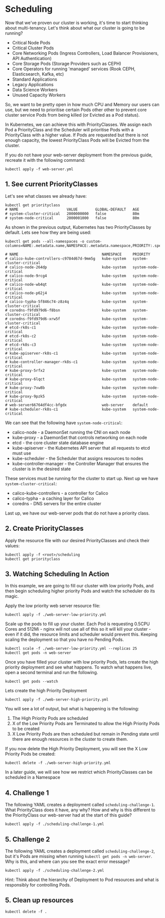 # Scheduling
Now that we've proven our cluster is working, it's time to start thinking about multi-tenancy. Let's think about what our cluster is going to be running?

- Critical Node Pods
- Critical Cluster Pods
- Core Networking Pods (Ingress Controllers, Load Balancer Provisioners, API Authentication)
- Core Storage Pods (Storage Providers such as CEPH)
- Core Operators for running 'managed' services (Rook CEPH, Elasticsearch, Kafka, etc)
- Standard Applications
- Legacy Applications
- Data Science Workers
- Unused Capacity Workers

So, we want to be pretty open in how much CPU and Memory our users can use, but we need to prioritise certain Pods other other to prevent core cluster service Pods from being killed (or Evicted as a Pod status). 

In Kubernetes, we can achieve this with PriorityClasses. We assign each Pod a PriorityClass and the Scheduler will prioritise Pods with a PriorityClass with a higher value. If Pods are requested but there is not enough capacity, the lowest PriorityClass Pods will be Evicted from the cluster.

If you do not have your web-server deployment from the previous guide, recreate it with the following command:
```
kubectl apply -f web-server.yml
```

## 1. See current PriorityClasses
Let's see what classes we already have:
```
kubectl get priorityclass
# NAME                      VALUE        GLOBAL-DEFAULT   AGE
# system-cluster-critical   2000000000   false            80m
# system-node-critical      2000001000   false            80m
```

As shown in the previous output, Kubernetes has two PriorityClasses by default. Lets see how they are being used:

```
kubectl get pods --all-namespaces -o custom-columns=NAME:.metadata.name,NAMESPACE:.metadata.namespace,PRIORITY:.spec.priorityClassName

# NAME                                      NAMESPACE     PRIORITY
# calico-kube-controllers-c9784d67d-9mm5g   kube-system   system-cluster-critical
# calico-node-264dp                         kube-system   system-node-critical
# calico-node-9rcg4                         kube-system   system-node-critical
# calico-node-wb4qt                         kube-system   system-node-critical
# calico-node-p62j4                         kube-system   system-node-critical
# calico-typha-5f846c74-z8z4q               kube-system   system-cluster-critical
# coredns-f9fd979d6-f8bsn                   kube-system   system-cluster-critical
# coredns-f9fd979d6-xrw5f                   kube-system   system-cluster-critical
# etcd-rk8s-c1                              kube-system   system-node-critical
# etcd-rk8s-c2                              kube-system   system-node-critical
# etcd-rk8s-c3                              kube-system   system-node-critical
# kube-apiserver-rk8s-c1                    kube-system   system-node-critical
# kube-controller-manager-rk8s-c1           kube-system   system-node-critical
# kube-proxy-5rfx2                          kube-system   system-node-critical
# kube-proxy-6lqct                          kube-system   system-node-critical
# kube-proxy-7xw8b                          kube-system   system-node-critical
# kube-proxy-9pzk5                          kube-system   system-node-critical
# web-server66764df4cc-bfgdx                web-server    default
# kube-scheduler-rk8s-c1                    kube-system   system-node-critical
```

We can see that the following have `system-node-critical`:
- calico-node - a DaemonSet running the CNI on each node
- kube-proxy - a DaemonSet that controls networking on each node
- etcd - the core cluster state database engine
- kube-apiserver - the Kubernetes API server that all requests to etcd must use
- kube-scheduler - the Scheduler that assigns resources to nodes
- kube-controller-manager - the Controller Manager that ensures the cluster is in the desired state

These services must be running for the cluster to start up. Next up we have `system-cluster-critical`: 
- calico-kube-controllers - a controller for Calico
- calico-typha - a caching layer for Calico
- coredns - DNS servers for the entire cluster

Last up, we have our web-server pods that do not have a priority class.

## 2. Create PriorityClasses
Apply the resource file with our desired PriorityClasses and check their values:
```
kubectl apply -f <root>/scheduling
kubectl get priorityclass
```

## 3. Watching Scheduling In Action
In this example, we are going to fill our cluster with low priority Pods, and then begin scheduling higher priority Pods and watch the scheduler do its magic.

Apply the low priority web server resource file:
```
kubectl apply -f ./web-server-low-priority.yml
```

Scale up the pods to fill up your cluster. Each Pod is requesting 0.5CPU Cores and 512Mi - nginx will not use all of this so it will kill your cluster - even if it did, the resource limits and scheduler would prevent this. Keeping scaling the deployment so that you have no Pending Pods. 

```
kubectl scale -f ./web-server-low-priority.yml --replicas 25
kubectl get pods -n web-server
```

Once you have filled your cluster with low priority Pods, lets create the high priority deployment and see what happens. To watch what happens live, open a second terminal and run the following. 

```
kubectl get pods --watch
```

Lets create the high Priority Deployment
```
kubectl apply -f ./web-server-high-priority.yml 
```

You will see a lot of output, but what is happening is the following:

1. The High Priority Pods are scheduled
2. X of the Low Priority Pods are Terminated to allow the High Priority Pods to be created
3. X Low Priority Pods are then scheduled but remain in Pending state until there are enough resources in the cluster to create them.

If you now delete the High Priority Deployment, you will see the X Low Priority Pods be created:

```
kubectl delete -f ./web-server-high-priority.yml
```

In a later guide, we will see how we restrict which PriorityClasses can be scheduled in a Namespace

## 4. Challenge 1
The following YAML creates a deployment called `scheduling-challenge-1`. What PriorityClass does it have, any why? How and why is this different to the PriorityClass our web-server had at the start of this guide?

```
kubectl apply -f ./scheduling-challenge-1.yml
```


## 5. Challenge 2
The following YAML creates a deployment called `scheduling-challenge-2`, but it's Pods are missing when running `kubectl get pods -n web-server`. Why is this, and where can you see the exact error message?
```
kubectl apply -f ./scheduling-challenge-2.yml
```

Hint: Think about the hierarchy of Deployment to Pod resources and what is responsibly for controlling Pods.

## 5. Clean up resources
```
kubectl delete -f .
```